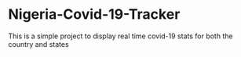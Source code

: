 # Nigeria-Covid-19-Tracker
This is a simple project to display real time covid-19 stats for both the country and states
